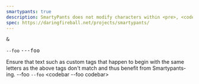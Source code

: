 ```yaml
---
smartypants: true
description: SmartyPants does not modify characters within <pre>, <code>, <kbd>, or <script> tag blocks.
spec: https://daringfireball.net/projects/smartypants/
---
```

<pre>&amp;</pre>
<code>--foo</code>
<kbd>---foo</kbd>
<script>--foo</script>

Ensure that text such as custom tags that happen to
begin with the same letters as the above tags don't
match and thus benefit from Smartypants-ing.
<script-custom>--foo</script-custom>
`--foo` <codebar --foo codebar>

